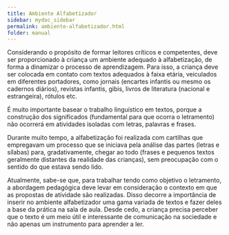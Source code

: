 ```yaml
---
title: Ambiente Alfabetizador
sidebar: mydoc_sidebar
permalink: ambiente-alfabetizador.html
folder: manual
---
```


Considerando o propósito de formar leitores críticos e competentes, deve ser proporcionado à criança um ambiente adequado à alfabetização, de forma a dinamizar o processo de aprendizagem. Para isso, a criança deve ser colocada em contato com textos adequados à faixa etária, veiculados em diferentes portadores, como jornais (encartes infantis ou mesmo os cadernos diários), revistas infantis, gibis, livros de literatura (nacional e estrangeira), rótulos etc.

É muito importante basear o trabalho linguístico em textos, porque a construção dos significados (fundamental para que ocorra o letramento) não ocorrerá em atividades isoladas com letras, palavras e frases.

Durante muito tempo, a alfabetização foi realizada com cartilhas que empregavam um processo que se iniciava pela análise das partes (letras e sílabas) para, gradativamente, chegar ao todo (frases e pequenos textos geralmente distantes da realidade das crianças), sem preocupação com o sentido do que estava sendo lido. 

Atualmente, sabe-se que, para trabalhar tendo como objetivo o letramento, a abordagem pedagógica deve levar em consideração o contexto em que as propostas de atividade são realizadas. Disso decorre a importância de inserir no ambiente alfabetizador uma gama variada de textos e fazer deles a base da prática na sala de aula. Desde cedo, a criança precisa perceber que o texto é um meio útil e interessante de comunicação na sociedade e não apenas um instrumento para aprender a ler.